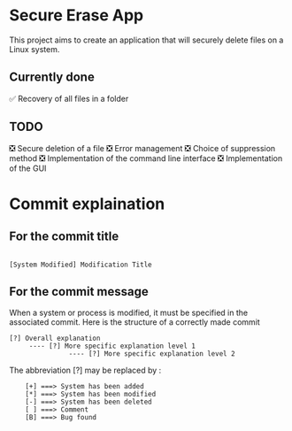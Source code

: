 # Secure Erase App
This project aims to create an application that will securely delete files on a Linux system.

## Currently done

✅ Recovery of all files in a folder

## TODO
❎  Secure deletion of a file
❎  Error management
❎  Choice of suppression method
❎  Implementation of the command line interface
❎  Implementation of the GUI

# Commit explaination

## For the commit title

```

[System Modified] Modification Title

```

## For the commit message

When a system or process is modified, it must be specified in the associated commit.
Here is the structure of a correctly made commit
  
```
[?] Overall explanation
     ---- [?] More specific explanation level 1
               ---- [?] More specific explanation level 2

```

The abbreviation [?] may be replaced by :

```
    [+] ===> System has been added
    [*] ===> System has been modified
    [-] ===> System has been deleted
    [ ] ===> Comment
    [B] ===> Bug found
```